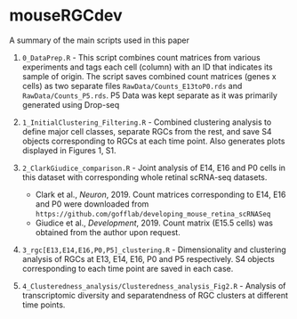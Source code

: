 # mouseRGCdev

A summary of the main scripts used in this paper

1. `0_DataPrep.R` - This script combines count matrices from various experiments and tags each cell (column) with an ID that indicates its sample of origin. The script saves combined count matrices (genes x cells) as two separate files `RawData/Counts_E13toP0.rds` and `RawData/Counts_P5.rds`. P5 Data was kept separate as it was primarily generated using Drop-seq

2. `1_InitialClustering_Filtering.R` - Combined clustering analysis to define major cell classes, separate RGCs from the rest, and save S4 objects corresponding to RGCs at each time point. Also generates plots displayed in Figures 1, S1.

3. `2_ClarkGiudice_comparison.R` - Joint analysis of E14, E16 and P0 cells in this dataset with corresponding whole retinal scRNA-seq datasets.
     *  Clark et al., *Neuron*, 2019. Count matrices corresponding to E14, E16 and P0 were downloaded from `https://github.com/gofflab/developing_mouse_retina_scRNASeq`
     * Giudice et al., *Development*, 2019. Count matrix (E15.5 cells) was obtained from the author upon request. 
     
4. `3_rgc[E13,E14,E16,P0,P5]_clustering.R` - Dimensionality and clustering analysis of RGCs at E13, E14, E16, P0 and P5 respectively. S4 objects corresponding to each time point are saved in each case. 

5. `4_Clusteredness_analysis/Clusteredness_analysis_Fig2.R` - Analysis of transcriptomic diversity and separatendness of RGC clusters at different time points. 
